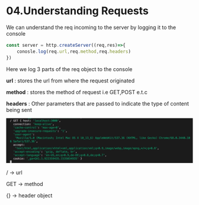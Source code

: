 # 04.Understanding Requests

We can understand the req incoming to the server by logging it to the console

```jsx
const server = http.createServer((req,res)=>{
	conosle.log(req.url,req.method,req.headers)
})
```

Here we log 3 parts of the req object to the console

**url** : stores the url from where the request originated

**method** : stores the method of request i.e GET,POST e.t.c

**headers** : Other parameters that are passed to indicate the type of content being sent 

![Untitled](04%20Understanding%20Requests%206f4786ecefce4fc2b7755b585df8e9e5/Untitled.png)

/ → url

GET → method

{} → header object